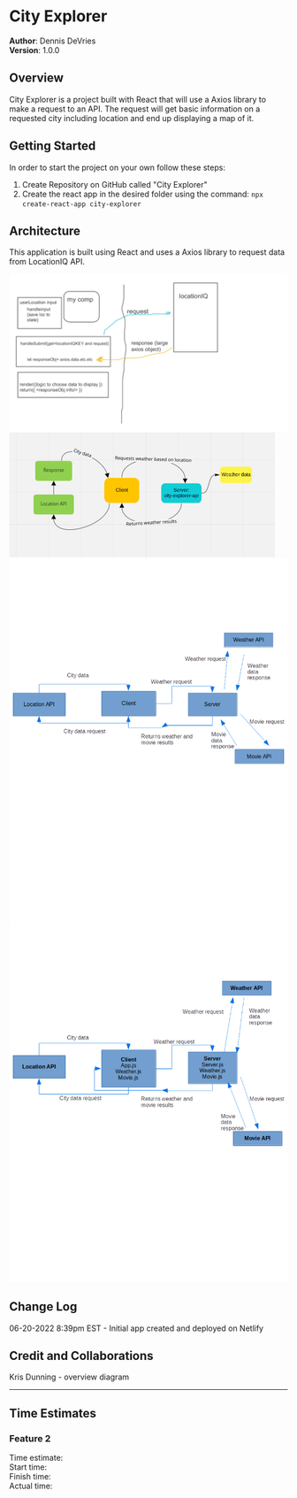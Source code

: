 # City Explorer

**Author**: Dennis DeVries\
**Version**: 1.0.0

## Overview

City Explorer is a project built with React that will use a Axios library to make a request to an API. The request will get basic information on a requested city including location and end up displaying a map of it.

## Getting Started

In order to start the project on your own follow these steps:

1. Create Repository on GitHub called "City Explorer"
2. Create the react app in the desired folder using the command: `npx create-react-app city-explorer`

## Architecture

This application is built using React and uses a Axios library to request data from LocationIQ API.

![Architecture Diagram](data_flow.png)
![Architecture Diagram](city_explorer_flow_lab07.png)
![Architecture Diagram](lab08_flow.png)
![Architecture Diagram](city_explorer_dataflow2.png)

## Change Log

06-20-2022 8:39pm EST - Initial app created and deployed on Netlify

## Credit and Collaborations

Kris Dunning - overview diagram

****************************************

## Time Estimates

### Feature 2

Time estimate:\
Start time:\
Finish time:\
Actual time:
